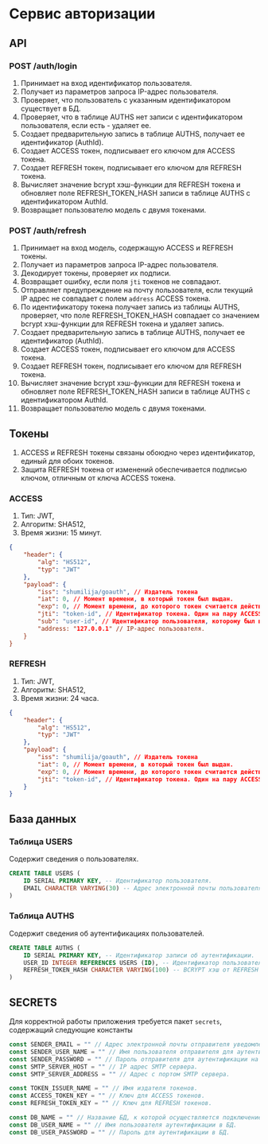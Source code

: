 # Сервис авторизации

## API

### POST /auth/login

1. Принимает на вход идентификатор пользователя.
2. Получает из параметров запроса IP-адрес пользователя.
3. Проверяет, что пользователь с указанным идентификатором существует в БД.
4. Проверяет, что в таблице AUTHS нет записи с идентификатором пользователя, если есть - удаляет ее.
5. Создает предварительную запись в таблице AUTHS, получает ее идентификатор (AuthId).
6. Создает ACCESS токен, подписывает его ключом для ACCESS токена.
7. Создает REFRESH токен, подписывает его ключом для REFRESH токена.
8. Вычисляет значение bcrypt хэш-функции для REFRESH токена и обновляет поле REFRESH_TOKEN_HASH записи в таблице AUTHS с идентификатором AuthId.
9. Возвращает пользователю модель с двумя токенами.

### POST /auth/refresh

1. Принимает на вход модель, содержащую ACCESS и REFRESH токены.
2. Получает из параметров запроса IP-адрес пользователя.
3. Декодирует токены, проверяет их подписи.
4. Возвращает ошибку, если поля `jti` токенов не совпадают.
5. Отправляет предупреждение на почту пользователя, если текущий IP адрес не совпадает с полем `address` ACCESS токена.
6. По идентификатору токена получает запись из таблицы AUTHS, проверяет, что поле REFRESH_TOKEN_HASH совпадает со значением bcrypt хэш-функции для REFRESH токена и удаляет запись.
7. Создает предварительную запись в таблице AUTHS, получает ее идентификатор (AuthId).
8. Создает ACCESS токен, подписывает его ключом для ACCESS токена.
9. Создает REFRESH токен, подписывает его ключом для REFRESH токена.
10. Вычисляет значение bcrypt хэш-функции для REFRESH токена и обновляет поле REFRESH_TOKEN_HASH записи в таблице AUTHS с идентификатором AuthId.
11. Возвращает пользователю модель с двумя токенами.

## Токены

1. ACCESS и REFRESH токены связаны обоюдно через идентификатор, единый для обоих токенов.
2. Защита REFRESH токена от изменений обеспечивается подписью ключом, отличным от ключа ACCESS токена.

### ACCESS

1. Тип: JWT,
2. Алгоритм: SHA512,
3. Время жизни: 15 минут.

```json
{
    "header": {
        "alg": "HS512", 
        "typ": "JWT"
    },
    "payload": {
        "iss": "shumilija/goauth", // Издатель токена
        "iat": 0, // Момент времени, в который токен был выдан.
        "exp": 0, // Момент времени, до которого токен считается действительным.
        "jti": "token-id", // Идентификатор токена. Один на пару ACCESS + REFRESH.
        "sub": "user-id", // Идентификатор пользователя, которому был выдан токен.
        "address: "127.0.0.1" // IP-адрес пользователя.
    }
}
```

### REFRESH

1. Тип: JWT,
2. Алгоритм: SHA512,
3. Время жизни: 24 часа.

```json
{
    "header": {
        "alg": "HS512", 
        "typ": "JWT"
    },
    "payload": {
        "iss": "shumilija/goauth", // Издатель токена
        "iat": 0, // Момент времени, в который токен был выдан.
        "exp": 0, // Момент времени, до которого токен считается действительным.
        "jti": "token-id", // Идентификатор токена. Один на пару ACCESS + REFRESH.
    }
}
```

## База данных

### Таблица USERS

Содержит сведения о пользователях.

```sql
CREATE TABLE USERS (
    ID SERIAL PRIMARY KEY, -- Идентификатор пользователя.
    EMAIL CHARACTER VARYING(30) -- Адрес электронной почты пользователя.
)
```

### Таблица AUTHS

Содержит сведения об аутентификациях пользователей.

```sql
CREATE TABLE AUTHS (
    ID SERIAL PRIMARY KEY, -- Идентификатор записи об аутентификации.
    USER_ID INTEGER REFERENCES USERS (ID), -- Идентификатор пользователя, которому была выдана пара токенов.
    REFRESH_TOKEN_HASH CHARACTER VARYING(100) -- BCRYPT хэш от REFRESH токена.
)
```

## SECRETS

Для корректной работы приложения требуется пакет `secrets`, содержащий следующие константы

```go
const SENDER_EMAIL = "" // Адрес электронной почты отправителя уведомлений.
const SENDER_USER_NAME = "" // Имя пользователя отправителя для аутентификации на SMTP сервере.
const SENDER_PASSWORD = "" // Пароль отправителя для аутентификации на SMTP сервере.
const SMTP_SERVER_HOST = "" // IP адрес SMTP сервера.
const SMTP_SERVER_ADDRESS = "" // Адрес с портом SMTP сервера.

const TOKEN_ISSUER_NAME = "" // Имя издателя токенов.
const ACCESS_TOKEN_KEY = "" // Ключ для ACCESS токенов.
const REFRESH_TOKEN_KEY = "" // Ключ для REFRESH токенов.

const DB_NAME = "" // Название БД, к которой осуществляется подключение.
const DB_USER_NAME = "" // Имя пользователя аутентификации в БД.
const DB_USER_PASSWORD = "" // Пароль для аутентификации в БД.
```
